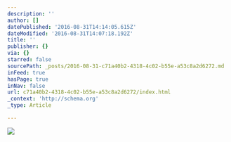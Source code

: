 ```yaml
---
description: ''
author: []
datePublished: '2016-08-31T14:14:05.615Z'
dateModified: '2016-08-31T14:07:18.192Z'
title: ''
publisher: {}
via: {}
starred: false
sourcePath: _posts/2016-08-31-c71a40b2-4318-4c02-b55e-a53c8a2d6272.md
inFeed: true
hasPage: true
inNav: false
url: c71a40b2-4318-4c02-b55e-a53c8a2d6272/index.html
_context: 'http://schema.org'
_type: Article

---
```

![](https://the-grid-user-content.s3-us-west-2.amazonaws.com/ca67e2db-8b7a-42d6-a275-ff92673b7e70.jpg)